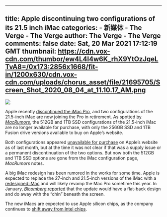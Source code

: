 
---
title: Apple discontinuing two configurations of its 21.5 inch iMac
categories: 
    - 新媒体
    - The Verge - The Verge
author: The Verge - The Verge
comments: false
date: Sat, 20 Mar 2021 17:12:19 GMT
thumbnail: https://cdn.vox-cdn.com/thumbor/ew4L4I4w6K_rhX9YtOzJqeLTvA8=/0x173:2856x1668/fit-in/1200x630/cdn.vox-cdn.com/uploads/chorus_asset/file/21695705/Screen_Shot_2020_08_04_at_11.10.17_AM.png
---

<div>   
<img src="https://cdn.vox-cdn.com/thumbor/ew4L4I4w6K_rhX9YtOzJqeLTvA8=/0x173:2856x1668/fit-in/1200x630/cdn.vox-cdn.com/uploads/chorus_asset/file/21695705/Screen_Shot_2020_08_04_at_11.10.17_AM.png" referrerpolicy="no-referrer">
  <p id="fGSntk">Apple recently <a href="https://www.theverge.com/2021/3/6/22316831/apple-store-imac-pro-base-model-while-supplies-last">discontinued the iMac Pro,</a> and two configurations of the 21.5-inch iMac are now joining the Pro in retirement. As spotted <a href="https://www.macrumors.com/2021/03/20/512gb-1tb-ssd-imac-21-discontinued/">by <em>MacRumors</em></a>, the 512GB and 1TB SSD configurations of the 21.5-inch iMac are no longer available for purchase, with only the 256GB SSD and 1TB Fusion drive versions available to buy on Apple’s website. </p>
<p id="zlNXBM">Both configurations appeared <a href="https://www.macrumors.com/2021/02/25/21-5-inch-imac-ssd-upgrades-unavailable/">unavailable for purchase</a> on Apple’s website as of last month, but at the time it was not clear if that was a supply issue or a permanent discontinuation of the two options. But now both the 512GB and 1TB SSD options are gone from the iMac configuration page, <em>MacRumors</em> notes. </p>
<p id="ugEhbO">A big iMac redesign has been rumored in the works for some time. Apple is expected to replace the 27-inch and 21.5-inch versions of the iMac with a <a href="https://www.theverge.com/2021/1/15/22233191/apple-silicon-redesigned-imac-mac-pro-rumor-features">redesigned iMac</a> and will likely revamp the Mac Pro sometime this year. In January, <a href="https://www.bloomberg.com/news/articles/2021-01-15/apple-plans-redesigned-imac-new-mac-pro-smaller-mac-pro-cheaper-monitor?sref=ExbtjcSG"><em>Bloomberg </em>reported</a> that the update would have a flat-back design and do away with the “chin” beneath the screen.</p>
<p id="VuOIe5">The new iMacs are expected to use Apple silicon chips, as the company continues to <a href="https://www.theverge.com/2020/6/22/21295475/apple-mac-processors-arm-silicon-chips-wwdc-2020">shift away from Intel chips</a>. </p>
<p id="N3tWVY"></p>
  
  
</div>
            
